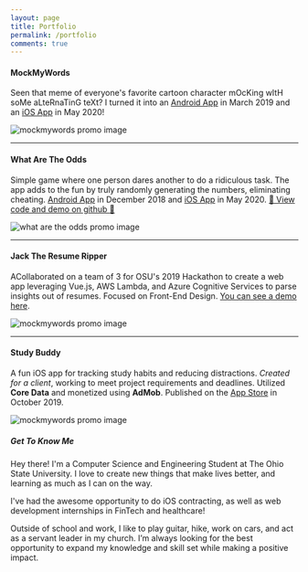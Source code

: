 ```yaml
---
layout: page
title: Portfolio
permalink: /portfolio
comments: true
---
```


<div class="row justify-content-between">
<div class="col-md-8 pr-5">
  <h4>MockMyWords</h4>
  <p>Seen that meme of everyone's favorite cartoon character mOcKing wItH soMe aLteRnaTinG teXt? I turned it into an <a target="_blank" href="https://play.google.com/store/apps/details?id=morhous.jeffery.mockmywords">Android App</a> in March 2019 and an <a target="_blank" href="https://apps.apple.com/us/app/mock-my-words/id1513453089">iOS App</a> in May 2020!</p>
  <p class="mb-5"><img class="shadow-lg" src="{{site.baseurl}}/assets/images/All-3-Light.png" alt="mockmywords promo image"/></p>
  <hr>

  <h4>What Are The Odds</h4>
  <p>Simple game where one person dares another to do a ridiculous task. The app adds to the fun by truly randomly generating the numbers, eliminating cheating. <a target="_blank" href="https://play.google.com/store/apps/details?id=feature.a.its.bug.a.not.its.whataretheodds">Android App</a> in December 2018 and <a target="_blank" href="https://apps.apple.com/us/app/your-odds-are/id1513459332">iOS App</a> in May 2020. <a target="_blank" href="https://github.com/JeffMorhous/What-Are-The-Odds-iOS">🤯 View code and demo on github 🤯</a></p>
  <p class="mb-5"><img class="shadow-lg" src="{{site.baseurl}}/assets/images/all-3-dark.png" alt="what are the odds promo image"/></p>
  <hr>

  <h4>Jack The Resume Ripper</h4>
  <p>ACollaborated on a team of 3 for OSU's 2019 Hackathon to create a web app leveraging Vue.js, AWS Lambda, and Azure Cognitive Services to parse insights out of resumes. Focused on Front-End Design. <a target="_blank" href="https://www.youtube.com/watch?v=vfvaiR9Y6nI">You can see a demo here</a>.</p>
  <p class="mb-5"><img class="shadow-lg" src="{{site.baseurl}}/assets/images/JackDemo.png" alt="mockmywords promo image"/></p>
  <hr>

  <h4>Study Buddy</h4>
  <p>A fun iOS app for tracking study habits and reducing distractions. <em>Created for a client</em>, working to meet project requirements and deadlines. Utilized <b>Core Data</b> and monetized using <b>AdMob</b>. Published on the <a target="_blank" href="https://apps.apple.com/us/app/the-study-buddy/id1481716051?ls=1">App Store</a> in October 2019.</p>
  <p class="mb-5"><img class="shadow-lg" src="{{site.baseurl}}/assets/images/Rotato3.png" alt="mockmywords promo image"/></p>
</div>

<div class="col-md-4">

<div class="sticky-top sticky-top-80">
<h5>Get To Know Me</h5>

<p>Hey there! I'm a Computer Science and Engineering Student at The Ohio State University. I love to create new things that make lives better, and learning as much as I can on the way.</p>
<p>I've had the awesome opportunity to do iOS contracting, as well as web development internships in FinTech and healthcare!</p>
<p>Outside of school and work, I like to play guitar, hike, work on cars, and act as a servant leader in my church. I’m always looking for the best opportunity to expand my knowledge and skill set while making a positive impact.</p>
<div style=" display: flex; justify-content: space-between;">

  <a target="_blank" href="https://twitter.com/jeffmorhous">
    <i class="fab fa-twitter fa-5x"></i>
  </a>

  <a target="_blank" href="https://linkedin.com/in/jeffery-morhous">
    <i class="fab fa-linkedin fa-5x"></i>
  </a>

  <a target="_blank" href="https://github.com/jeffmorhous">
    <i class="fab fa-github fa-5x"></i>
  </a>

  <a target="_blank" href="https://medium.com/@jeffmorhous">
    <i class="fab fa-medium fa-5x"></i>
  </a>
</div>
</div>
</div>
</div>
